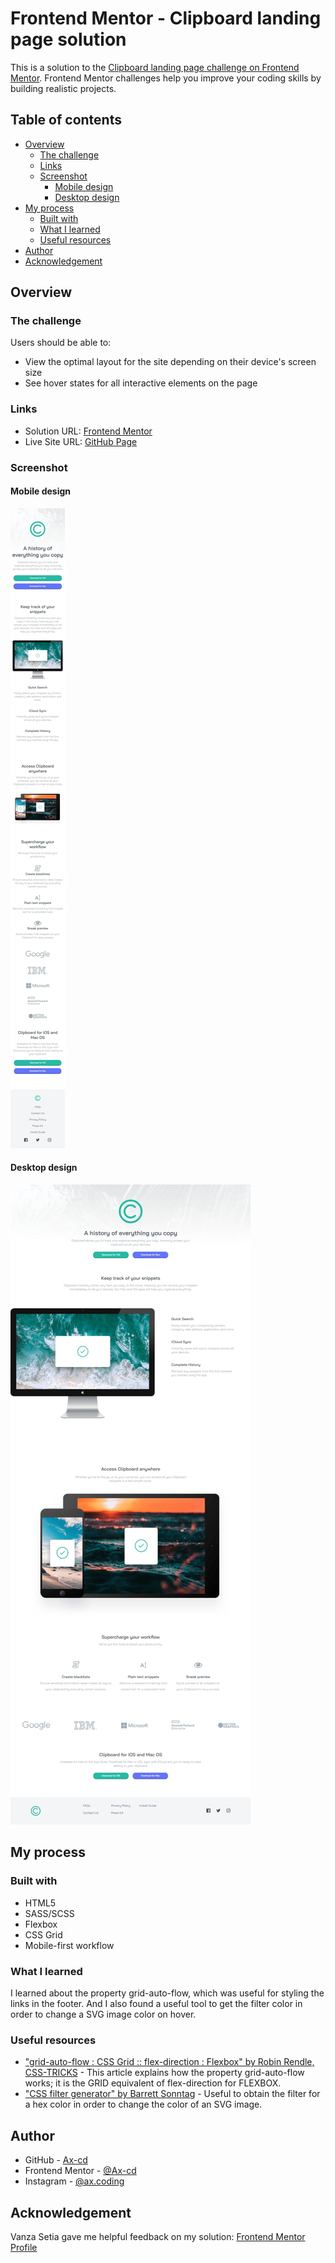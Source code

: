 # Frontend Mentor - Clipboard landing page solution

This is a solution to the [Clipboard landing page challenge on Frontend Mentor](https://www.frontendmentor.io/challenges/clipboard-landing-page-5cc9bccd6c4c91111378ecb9). Frontend Mentor challenges help you improve your coding skills by building realistic projects.

## Table of contents

- [Overview](#overview)
  - [The challenge](#the-challenge)
  - [Links](#links)
  - [Screenshot](#screenshot)
    - [Mobile design](#mobile-design)
    - [Desktop design](#desktop-design)
- [My process](#my-process)
  - [Built with](#built-with)
  - [What I learned](#what-i-learned)
  - [Useful resources](#useful-resources)
- [Author](#author)
- [Acknowledgement](#acknowledgement)

## Overview

### The challenge

Users should be able to:

- View the optimal layout for the site depending on their device's screen size
- See hover states for all interactive elements on the page

### Links

- Solution URL: [Frontend Mentor](https://www.frontendmentor.io/solutions/clipboard-landing-page-with-html5-and-sassscss-6iwYDasadc)
- Live Site URL: [GitHub Page](https://ax-cd.github.io/clipboard-landing-page-challenge/)

### Screenshot

#### Mobile design

![](./public/images/mobile-design-screenshot.jpeg)

#### Desktop design

![](./public/images/desktop-design-screenshot.jpeg)

## My process

### Built with

- HTML5
- SASS/SCSS
- Flexbox
- CSS Grid
- Mobile-first workflow

### What I learned

I learned about the property grid-auto-flow, which was useful for styling the links in the footer. And I also found a useful tool to get the filter color in order to change a SVG image color on hover.

### Useful resources

- ["grid-auto-flow : CSS Grid :: flex-direction : Flexbox" by Robin Rendle, CSS-TRICKS](https://css-tricks.com/grid-auto-flow-css-grid-flex-direction-flexbox/) - This article explains how the property grid-auto-flow works; it is the GRID equivalent of flex-direction for FLEXBOX.
- ["CSS filter generator" by Barrett Sonntag](https://codepen.io/sosuke/pen/Pjoqqp) - Useful to obtain the filter for a hex color in order to change the color of an SVG image.

## Author

- GitHub - [Ax-cd](https://github.com/Ax-cd)
- Frontend Mentor - [@Ax-cd](https://www.frontendmentor.io/profile/Ax-cd)
- Instagram - [@ax.coding](https://www.instagram.com/ax.coding/)

## Acknowledgement

Vanza Setia gave me helpful feedback on my solution: [Frontend Mentor Profile](https://www.frontendmentor.io/profile/vanzasetia)
